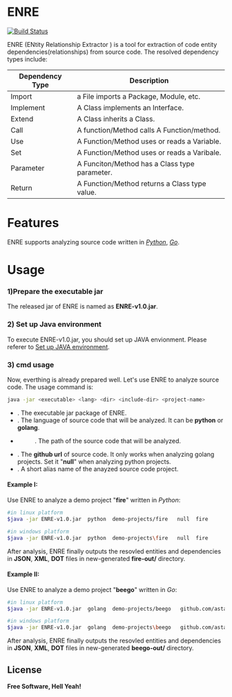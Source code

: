 # ENRE

[![Build Status](https://travis-ci.org/joemccann/dillinger.svg?branch=master)](https://travis-ci.org/joemccann/dillinger)

ENRE (ENtity Relationship Extractor ) is a tool for extraction of code entity dependencies(relationships) from source code. The resolved dependency types include:

| Dependency Type | Description |
| ------ | ------ |
| Import | a File imports a Package, Module, etc. |
| Implement | A Class implements an Interface. |
| Extend | A Class inherits a Class. |
| Call | A function/Method calls A Function/method. |
| Use  | A Function/Method uses or reads a Variable. |
| Set | A Function/Method uses or reads a Varibale. |
| Parameter | A Funciton/Method has a Class type parameter. |
| Return | A Function/Method returns a Class type value. |


# Features
ENRE supports analyzing source code written in [*Python*](https://www.python.org/), [*Go*](https://golang.org/). 

# Usage
###  1)Prepare the executable jar
The released jar of ENRE is named as **ENRE-v1.0.jar**.
###  2) Set up Java environment 
To execute ENRE-v1.0.jar, you should set up JAVA envionment. Please referer to [Set up JAVA environment](https://docs.oracle.com/javase/7/docs/webnotes/install/). 
### 3) cmd usage
Now, everthing is already prepared well. Let's use ENRE to analyze source code. 
The usage command is:
```sh
java -jar <executable> <lang> <dir> <include-dir> <project-name>
```
- <executable>. The executable jar package of ENRE.
- <lang>. The language of source code that will be analyzed. It can be **python** or **golang**.
- <dir>. The path of the source code that will be analyzed.
- <include-dir>. The **github url** of source code. It only works when analyzing golang projects. Set it "**null**" when analyzing python projects.
- <project-name>. A short alias name of the anayzed source code project.  

#### Example I:
Use ENRE to analyze a demo project "**fire**" written in *Python*: 
```sh
#in linux platform 
$java -jar ENRE-v1.0.jar  python  demo-projects/fire   null  fire   
```
```sh
#in windows platform
$java -jar ENRE-v1.0.jar  python  demo-projects\fire   null  fire 
```

After analysis, ENRE finally outputs the resovled entities and dependencies in **JSON**, **XML**, **DOT** files in new-generated **fire-out/** directory.

#### Example II:
Use ENRE to analyze a demo project "**beego**" written in  *Go*:
```sh
#in linux platform 
$java -jar ENRE-v1.0.jar  golang  demo-projects/beego   github.com/astaxie/beego  beego  
```
```sh
#in windows platform
$java -jar ENRE-v1.0.jar  golang  demo-projects\beego   github.com/astaxie/beego  beego
```
After analysis, ENRE finally outputs the resovled entities and dependencies in **JSON**, **XML**, **DOT** files in new-generated **beego-out/** directory.

License
----

**Free Software, Hell Yeah!**
